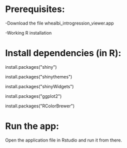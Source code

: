 # Prerequisites:

-Download the file whealbi_introgression_viewer.app

-Working R installation

# Install dependencies (in R):

install.packages("shiny")

install.packages("shinythemes")

install.packages("shinyWidgets")

install.packages("ggplot2")

install.packages("RColorBrewer")

# Run the app:


Open the application file in Rstudio and run it from there.


